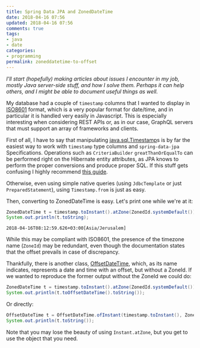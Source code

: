 ```yaml
---
title: Spring Data JPA and ZonedDateTime 	
date: 2018-04-16 07:56
updated: 2018-04-16 07:56
comments: true
tags:
- java
- date
categories:
- programming
permalink: zoneddatetime-to-offset
---
```


*I'll start (hopefully) making articles about issues I encounter in my job,
mostly Java server-side stuff,
and how I solve them. Perhaps it can help others, and I might be able
to document useful things as well.*

My database had a couple of `timestamp` columns that I wanted to 
display in [ISO8601](https://en.wikipedia.org/wiki/ISO_8601) format, which is a very popular format for date/time, and in particular it is handled very easily in Javascript. This is especially interesting when considering REST APIs or, as in our case, GraphQL servers that must support an array of frameworks and clients. 

First of all, I have to say that
manipulating [java.sql.Timestamp](https://docs.oracle.com/javase/8/docs/api/java/sql/Timestamp.html)s is by far the easiest way to work 
with `timestamp` type columns and `spring-data-jpa` Specifications. Operations such as `CriteriaBuilder` `greatThanOrEqualTo` can be performed
right on the Hibernate entity attributes, as JPA knows to perform the proper conversions and produce proper SQL. If this stuff gets confusing I highly recommend [this guide](https://dreamix.eu/blog/java/java-8-for-constructing-jpa-criteria-queries).

Otherwise, even using simple native queries (using `JdbcTemplate`
or just `PreparedStatement`), using `Timestamp.from` is just as easy.

Then, converting to ZonedDateTime is easy. Let's print one while we're at it:

```java
ZonedDateTime t = timestamp.toInstant().atZone(ZonedId.systemDefault());
System.out.println(t.toString);
```

`2018-04-16T08:12:59.626+03:00[Asia/Jerusalem]`

While this may be compliant with ISO8601, the presence of the
timezone name (`ZoneId`) may be redundant, even though the 
documentation states that the offset prevails in case of 
discrepancy.

Thankfully, there is another class, [OffsetDateTime](https://docs.oracle.com/javase/8/docs/api/java/time/OffsetDateTime.html), which, as its name indicates, represents a date and time with an offset, but without a ZoneId. If we wanted to reproduce the former output without the ZoneId we could do:

```java
ZonedDateTime t = timestamp.toInstant().atZone(ZonedId.systemDefault());
System.out.println(t.toOffsetDateTime().toString());
```

Or directly:

```java
OffsetDateTime t = OffsetDateTime.ofInstant(timestamp.toInstant(), ZonedId.systemDefault());
System.out.println(t.toString());
```

Note that you may lose the beauty of using `Instant.atZone`, but you get to use the object that you need.